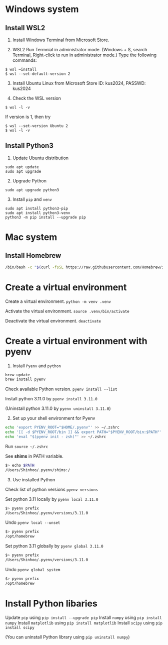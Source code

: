 # Windows system 

## Install WSL2 

1. Install Windows Terminal from Microsoft Store.

2. WSL2 
Run Termnial in administrator mode.
(Windows + S, search Terminal, Right-click to run in administrator mode.)
Type the following commands:
```
$ wsl —install 
$ wsl --set-default-version 2
```

3. Install Ubuntu Linux from Microsoft Store
ID: kus2024, PASSWD: kus2024

4. Check the WSL version 
```
$ wsl -l -v 
```
If version is 1, then try 
```
$ wsl --set-version Ubuntu 2
$ wsl -l -v 
```

## Install Python3

1. Update Ubuntu distribution
```
sudo apt update
sudo apt upgrade
```

2. Upgrade Python
```
sudo apt upgrade python3
```

3. Install `pip` and `venv`
```
sudo apt install python3-pip
sudo apt install python3-venv
python3 -m pip install --upgrade pip
```


# Mac system

## Install Homebrew 
```bash 
/bin/bash -c "$(curl -fsSL https://raw.githubusercontent.com/Homebrew/install/HEAD/install.sh)"
```
 
# Create a virtual environment
Create a virtual environment. `python -m venv .venv`

Activate the virtual environment. `source .venv/bin/activate`

Deactivate the virtual environment. `deactivate`


# Create a virtual environment with pyenv

1. Install `Pyenv` and `python`
```bash
brew update
brew install pyenv
```

Check available Python version. `pyenv install --list`

Install python 3.11.0 by `pyenv install 3.11.0`

(Uninstall python 3.11.0 by `pyenv uninstall 3.11.0`)

2. Set up your shell environment for Pyenv
```bash
echo 'export PYENV_ROOT="$HOME/.pyenv"' >> ~/.zshrc
echo '[[ -d $PYENV_ROOT/bin ]] && export PATH="$PYENV_ROOT/bin:$PATH"' >> ~/.zshrc
echo 'eval "$(pyenv init - zsh)"' >> ~/.zshrc
```

Run `source ~/.zshrc`

See **shims** in PATH variable.
```bash
$> echo $PATH
/Users/Shinhoo/.pyenv/shims:/
```

3. Use installed Python

Check list of python versions `pyenv versions`

Set python 3.11 locally by `pyenv local 3.11.0`
```bash
$> pyenv prefix
/Users/Shinhoo/.pyenv/versions/3.11.0
```

Undo `pyenv local --unset`
```bash
$> pyenv prefix
/opt/homebrew
```

Set python 3.11 globally by `pyenv global 3.11.0`
```bash
$> pyenv prefix
/Users/Shinhoo/.pyenv/versions/3.11.0
```

Undo `pyenv global system`
```bash
$> pyenv prefix
/opt/homebrew
```

# Install Python libaries

Update `pip` using `pip install --upgrade pip`
Install `numpy` using `pip install numpy`
Install `matplotlib` using `pip install matplotlib`
Install `scipy` using `pip install scipy`

(You can uninstall Python library using `pip uninstall numpy`)


<!-- ## Reference [PyEnv](https://github.com/pyenv/pyenv) -->
